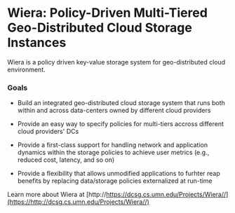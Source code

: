 # Wiera: Policy-Driven Multi-Tiered Geo-Distributed Cloud Storage Instances

Wiera is a policy driven key-value storage system for geo-distributed cloud environment.


### Goals

* Build an integrated geo-distributed cloud storage system that runs both within and across data-centers owned by different cloud providers

* Provide an easy way to specify policies for multi-tiers accross different cloud providers' DCs

* Provide a first-class support for handling network and application dynamics within the storage policies to achieve user metrics (e.g., reduced cost, latency, and so on)

* Provide a flexibility that allows unmodified applications to furhter reap benefits by replacing data/storage policies externalized at run-time

Learn more about Wiera at [http://https://dcsg.cs.umn.edu/Projects/Wiera//](https://http://dcsg.cs.umn.edu/Projects/Wiera//)
